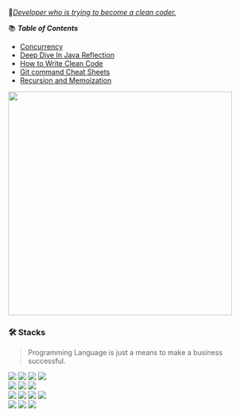 🎯[_Developer who is trying to become a clean coder._](https://github.com/BAEKJungHo/clean-programming)

📚 ___Table of Contents___

- [Concurrency](https://baekjungho.github.io/wiki/spring/spring-concurrency/)
- [Deep Dive In Java Reflection](https://github.com/BAEKJungHo/deepdiveinreflection)
- [How to Write Clean Code](https://baekjungho.github.io/wiki/cleancode/cleancode-guide/)
- [Git command Cheat Sheets](https://baekjungho.github.io/wiki/git/git-commands/)
- [Recursion and Memoization](https://baekjungho.github.io/wiki/datastructures/datastructures-recursion/)

<p align="left">
<img src="https://github-readme-stats.vercel.app/api?username=BAEKJungHo&show_icons=true&theme=outrun" width="450"/> 
</p>

### 🛠 Stacks

> Programming Language is just a means to make a business successful.

<div>
  <img src="https://img.shields.io/badge/Spring-6DB33F?style=flat-square&logo=Spring&logoColor=white">
  <img src="https://img.shields.io/badge/Java-007396?style=flat-square&logo=Java&logoColor=white">
  <img src="https://img.shields.io/badge/Kotlin-7F52FF?style=flat-square&logo=Kotlin&logoColor=white">
  <img src="https://img.shields.io/badge/SpringSecurity-6DB33F?style=flat-square&logo=SpringSecurity&logoColor=white">
</div>
<div>
  <img src="https://img.shields.io/badge/JavaScript-F7Df1E?style=flat-square&logo=JavaScript&logoColor=white"/>
  <img src="https://img.shields.io/badge/TypeScript-3178C6?style=flat-square&logo=TypeScript&logoColor=white"/>
  <img src="https://img.shields.io/badge/Asciidoctor-E40046?style=flat-square&logo=Asciidoctor&logoColor=white"/>
</div>

<div>
  <img src="https://img.shields.io/badge/Oracle-F80000?style=flat-square&logo=Oracle&logoColor=white">
  <img src="https://img.shields.io/badge/MySQL-4479A1?style=flat-square&logo=MySQL&logoColor=white">
  <img src="https://img.shields.io/badge/Git-F05032?style=flat-square&logo=Git&logoColor=white">
  <img src="https://img.shields.io/badge/Junit5-25A162?style=flat-square&logo=Junit5&logoColor=white">
</div>


<div>
  <img src="https://img.shields.io/badge/JIRA-0052CC?style=flat-square&logo=Jira&logoColor=white">
  <img src="https://img.shields.io/badge/Confluence-172B4D?style=flat-square&logo=Confluence&logoColor=white">
  <img src="https://img.shields.io/badge/MongoDB-47A248?style=flat-square&logo=MongoDB&logoColor=white">
</div>
